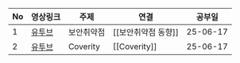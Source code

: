 
| No  | **영상링크**                                           | **주제**   | **연결**       | 공부일      |
| --- | -------------------------------------------------- | -------- | ------------ | -------- |
| 1   | [유투브](https://www.youtube.com/watch?v=JjXCPMlzPp8) | 보안취약점    | [[보안취약점 동향]] | 25-06-17 |
| 2   | [유투브](https://www.youtube.com/watch?v=7jUa8R4IoVw) | Coverity | [[Coverity]] | 25-06-17 |
